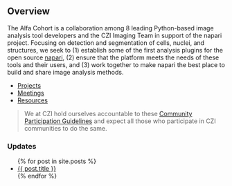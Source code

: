 ## Overview

The Alfa Cohort is a collaboration among 8 leading Python-based image analysis tool developers and the CZI Imaging Team in support of the napari project. Focusing on detection and segmentation of cells, nuclei, and structures, we seek to (1) establish some of the first analysis plugins for the open source [napari](https://napari.org), (2) ensure that the platform meets the needs of these tools and their users, and (3) work together to make napari the best place to build and share image analysis methods.

- [Projects](projects)
- [Meetings](meetings)
- [Resources](resources)

> We at CZI hold ourselves accountable to these [Community Participation Guidelines](https://chanzuckerberg.com/science/our-values-approach/#community-participation-guidelines) and expect all those who participate in CZI communities to do the same.

### Updates

<ul>
  {% for post in site.posts %}
    <li>
      <a href="{{ post.url }}">{{ post.title }}</a>
    </li>
  {% endfor %}
</ul>
